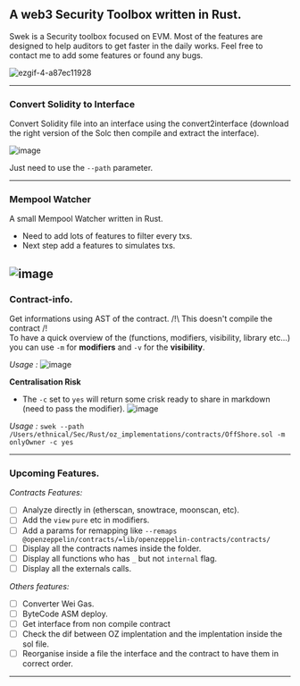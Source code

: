 ## A web3 Security Toolbox written in Rust.

Swek is a Security toolbox focused on EVM. 
Most of the features are designed to help auditors to get faster in the daily works. 
Feel free to contact me to add some features or found any bugs.


![ezgif-4-a87ec11928](https://user-images.githubusercontent.com/23560242/196544426-0aa7462d-7d73-4a58-89f4-1f7136a406b9.gif)



---
### Convert Solidity to Interface

Convert Solidity file into an interface using the convert2interface (download the right version of the Solc then compile and extract the interface).

![image](https://user-images.githubusercontent.com/23560242/178570537-8974f67c-baa6-4e8d-b2e9-c4f8ad5ca9e5.png)

Just need to use the `--path` parameter.

---
### Mempool Watcher

A small Mempool Watcher written in Rust.

- Need to add lots of features to filter every txs.
- Next step add a features to simulates txs.

![image](https://user-images.githubusercontent.com/23560242/179367699-286e92ac-ce70-4f6e-9e20-434d8b565972.png)
---
### Contract-info.

Get informations using AST of the contract. 
/!\ This doesn't compile the contract /!\
To have a quick overview of the (functions, modifiers, visibility, library etc...) you can use `-m` for **modifiers** and `-v` for the **visibility**.

_Usage :_
![image](https://user-images.githubusercontent.com/23560242/196519295-c9881b79-602d-43eb-bed8-bd8726750d3c.png)

**Centralisation Risk**
- The `-c` set to `yes` will return some crisk ready to share in markdown (need to pass the modifier).
 ![image](https://user-images.githubusercontent.com/23560242/197516359-611afd0f-c342-4ca2-87fd-adeb56b764a7.png)

_Usage :_
`swek --path /Users/ethnical/Sec/Rust/oz_implementations/contracts/OffShore.sol -m onlyOwner -c yes`

----
### Upcoming Features.

_Contracts Features:_
- [ ] Analyze directly in (etherscan, snowtrace, moonscan, etc).
- [ ] Add the `view` `pure` etc in modifiers.
- [ ] Add a params for remapping like `--remaps @openzeppelin/contracts/=lib/openzeppelin-contracts/contracts/`
- [ ] Display all the contracts names inside the folder.
- [ ] Display all functions who has `_` but not `internal` flag.
- [ ] Display all the externals calls.

_Others features:_

- [ ] Converter Wei Gas.
- [ ] ByteCode ASM deploy.
- [ ] Get interface from non compile contract
- [ ] Check the dif between OZ implentation and the implentation inside the sol file.
- [ ] Reorganise inside a file the interface and the contract to have them in correct order.
---
